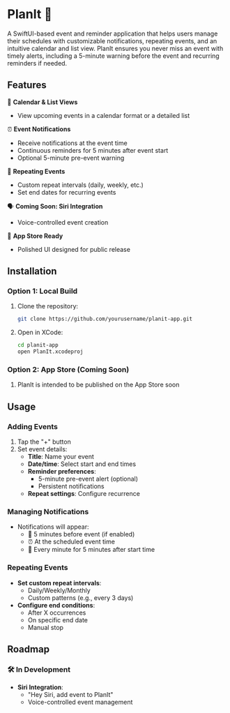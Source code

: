# PlanIt 📅  

A SwiftUI-based event and reminder application that helps users manage their schedules with customizable notifications, repeating events, and an intuitive calendar and list view. PlanIt ensures you never miss an event with timely alerts, including a 5-minute warning before the event and recurring reminders if needed.  

## Features  

📅 **Calendar & List Views**  
- View upcoming events in a calendar format or a detailed list  

⏰ **Event Notifications**  
- Receive notifications at the event time  
- Continuous reminders for 5 minutes after event start  
- Optional 5-minute pre-event warning  

🔄 **Repeating Events**  
- Custom repeat intervals (daily, weekly, etc.)  
- Set end dates for recurring events  

🗣️ **Coming Soon: Siri Integration**  
- Voice-controlled event creation  

🚀 **App Store Ready**  
- Polished UI designed for public release  

## Installation  

### Option 1: Local Build  
1. Clone the repository:  
   ```bash
   git clone https://github.com/yourusername/planit-app.git
   ```
2. Open in XCode:
   ```bash
   cd planit-app
   open PlanIt.xcodeproj
   ```

### Option 2: App Store (Coming Soon)
1. PlanIt is intended to be published on the App Store soon

## Usage

### Adding Events
1. Tap the "+" button
2. Set event details:
   - **Title**: Name your event
   - **Date/time**: Select start and end times
   - **Reminder preferences**:
     - 5-minute pre-event alert (optional)
     - Persistent notifications
   - **Repeat settings**: Configure recurrence

### Managing Notifications
- Notifications will appear:
  - 🔔 5 minutes before event (if enabled)
  - ⏰ At the scheduled event time
  - 🔄 Every minute for 5 minutes after start time

### Repeating Events
- **Set custom repeat intervals**:
  - Daily/Weekly/Monthly
  - Custom patterns (e.g., every 3 days)
- **Configure end conditions**:
  - After X occurrences
  - On specific end date
  - Manual stop

## Roadmap

### 🛠️ In Development
- **Siri Integration**:
  - "Hey Siri, add event to PlanIt"
  - Voice-controlled event management
